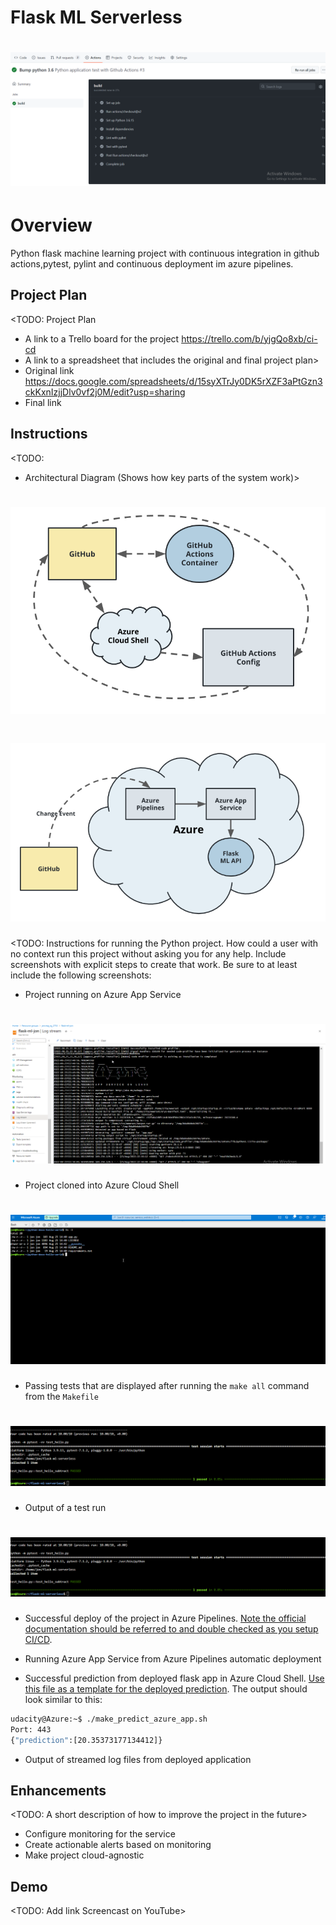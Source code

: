 # Flask ML Serverless
# ![alt text](https://github.com/dorateq/flask-ml-serverless/blob/main/gh-actions.png)

# Overview

Python flask machine learning project with continuous integration in github actions,pytest, pylint and continuous deployment im azure pipelines.

## Project Plan
<TODO: Project Plan

* A link to a Trello board for the project https://trello.com/b/yjgQo8xb/ci-cd
* A link to a spreadsheet that includes the original and final project plan>
* Original link https://docs.google.com/spreadsheets/d/15syXTrJy0DK5rXZF3aPtGzn3ckKxnIzjjDlv0vf2j0M/edit?usp=sharing
* Final link 

## Instructions

<TODO:  
* Architectural Diagram (Shows how key parts of the system work)>
# ![alt text](https://github.com/dorateq/flask-ml-serverless/blob/main/ci.png)
# ![alt text](https://github.com/dorateq/flask-ml-serverless/blob/main/architecture.png)


<TODO:  Instructions for running the Python project.  How could a user with no context run this project without asking you for any help.  Include screenshots with explicit steps to create that work. Be sure to at least include the following screenshots:

* Project running on Azure App Service
# ![alt text](https://github.com/dorateq/flask-ml-serverless/blob/main/app-svc.png)


* Project cloned into Azure Cloud Shell
# ![alt text](https://github.com/dorateq/flask-ml-serverless/blob/main/azure-cli.png)

* Passing tests that are displayed after running the `make all` command from the `Makefile`
# ![alt text](https://github.com/dorateq/flask-ml-serverless/blob/main/make-all.png)

* Output of a test run
# ![alt text](https://github.com/dorateq/flask-ml-serverless/blob/main/make-all.png)

* Successful deploy of the project in Azure Pipelines.  [Note the official documentation should be referred to and double checked as you setup CI/CD](https://docs.microsoft.com/en-us/azure/devops/pipelines/ecosystems/python-webapp?view=azure-devops).

* Running Azure App Service from Azure Pipelines automatic deployment

* Successful prediction from deployed flask app in Azure Cloud Shell.  [Use this file as a template for the deployed prediction](https://github.com/udacity/nd082-Azure-Cloud-DevOps-Starter-Code/blob/master/C2-AgileDevelopmentwithAzure/project/starter_files/flask-sklearn/make_predict_azure_app.sh).
The output should look similar to this:

```bash
udacity@Azure:~$ ./make_predict_azure_app.sh
Port: 443
{"prediction":[20.35373177134412]}
```

* Output of streamed log files from deployed application

> 

## Enhancements

<TODO: A short description of how to improve the project in the future>
- Configure monitoring for the service 
- Create actionable alerts based on monitoring 
- Make project cloud-agnostic 

## Demo 

<TODO: Add link Screencast on YouTube>


